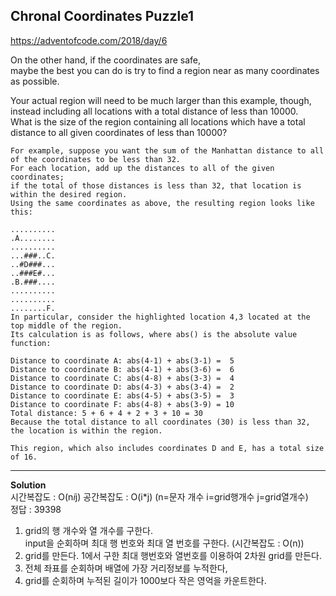 ## Chronal Coordinates Puzzle1

https://adventofcode.com/2018/day/6

On the other hand, if the coordinates are safe,  
maybe the best you can do is try to find a region near as many coordinates as possible.

Your actual region will need to be much larger than this example, though,   
instead including all locations with a total distance of less than 10000.  
What is the size of the region containing all locations which have a total distance to all given coordinates of less than 10000?


```
For example, suppose you want the sum of the Manhattan distance to all of the coordinates to be less than 32. 
For each location, add up the distances to all of the given coordinates; 
if the total of those distances is less than 32, that location is within the desired region. 
Using the same coordinates as above, the resulting region looks like this:

..........
.A........
..........
...###..C.
..#D###...
..###E#...
.B.###....
..........
..........
........F.
In particular, consider the highlighted location 4,3 located at the top middle of the region. 
Its calculation is as follows, where abs() is the absolute value function:

Distance to coordinate A: abs(4-1) + abs(3-1) =  5
Distance to coordinate B: abs(4-1) + abs(3-6) =  6
Distance to coordinate C: abs(4-8) + abs(3-3) =  4
Distance to coordinate D: abs(4-3) + abs(3-4) =  2
Distance to coordinate E: abs(4-5) + abs(3-5) =  3
Distance to coordinate F: abs(4-8) + abs(3-9) = 10
Total distance: 5 + 6 + 4 + 2 + 3 + 10 = 30
Because the total distance to all coordinates (30) is less than 32, the location is within the region.

This region, which also includes coordinates D and E, has a total size of 16.
```

---------------------------

**Solution**  
시간복잡도 : O(n*i*j) 공간복잡도 : O(i*j) (n=문자 개수 i=grid행개수 j=grid열개수)   
정답 : 39398  
1. grid의 행 개수와 열 개수를 구한다.  
input을 순회하며 최대 행 번호와 최대 열 번호를 구한다. (시간복잡도 : O(n))
2. grid를 만든다.
1에서 구한 최대 행번호와 열번호를 이용하여 2차원 grid를 만든다.
3. 전체 좌표를 순회하며 배열에 가장 거리정보를 누적한다,
4. grid를 순회하며 누적된 길이가 1000보다 작은 영억을 카운트한다.
 
